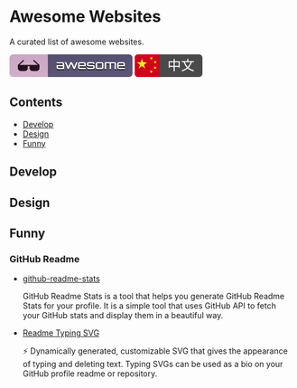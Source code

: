 # Awesome Websites 
A curated list of awesome websites.

[![Awesome](image/awesome.svg)](https://awesome.re) [![ZH](image/chinese.svg)](README_zh.md)

## Contents

- [Develop](#Develop)
- [Design](#Design)
- [Funny](#Funny)

## Develop

## Design

## Funny

### GitHub Readme

- [github-readme-stats](https://github.com/anuraghazra/github-readme-stats)

   GitHub Readme Stats is a tool that helps you generate GitHub Readme Stats for your profile. It is a simple tool that uses GitHub API to fetch your GitHub stats and display them in a beautiful way.

- [Readme Typing SVG](https://readme-typing-svg.demolab.com/demo/)

  ⚡ Dynamically generated, customizable SVG that gives the appearance of typing and deleting text. Typing SVGs can be used as a bio on your GitHub profile readme or repository.

